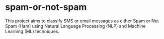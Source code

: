 # spam-or-not-spam
This project aims to classify SMS or email messages as either Spam or Not Spam (Ham) using Natural Language Processing (NLP) and Machine Learning (ML) techniques.
